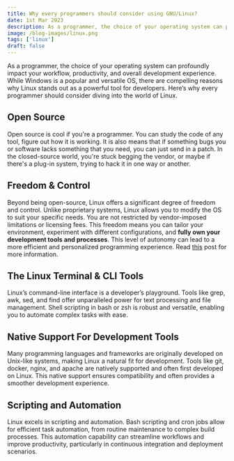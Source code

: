 ```yaml
---
title: Why every programmers should consider using GNU/Linux? 
date: 1st Mar 2023
description: As a programmer, the choice of your operating system can profoundly impact your workflow, productivity, and overall development experience...
image: /blog-images/linux.png
tags: ['linux']
draft: false
---
```

As a programmer, the choice of your operating system can profoundly impact your workflow, productivity, and overall development experience. While Windows is a popular and versatile OS, there are compelling reasons why Linux stands out as a powerful tool for developers. Here’s why every programmer should consider diving into the world of Linux.

## Open Source
Open source is cool if you're a programmer. You can study the code of any tool, figure out how it is working. It is also means that if something bugs you or software lacks something that you need, you can just send in a patch. In the closed-source world, you're stuck begging the vendor, or maybe if there's a plug-in system, trying to hack it in one way or another. 

## Freedom & Control
Beyond being open-source, Linux offers a significant degree of freedom and control. Unlike proprietary systems, Linux allows you to modify the OS to suit your specific needs. You are not restricted by vendor-imposed limitations or licensing fees. This freedom means you can tailor your environment, experiment with different configurations, and **fully own your development tools and processes**. This level of autonomy can lead to a more efficient and personalized programming experience. Read [this](https://www.gnu.org/philosophy/free-sw.en.html) post for more information.

## The Linux Terminal & CLI Tools

Linux’s command-line interface is a developer’s playground. Tools like grep, awk, sed, and find offer unparalleled power for text processing and file management. Shell scripting in bash or zsh is robust and versatile, enabling you to automate complex tasks with ease.

## Native Support For Development Tools

Many programming languages and frameworks are originally developed on Unix-like systems, making Linux a natural fit for development. Tools like git, docker, nginx, and apache are natively supported and often first developed on Linux. This native support ensures compatibility and often provides a smoother development experience.

## Scripting and Automation

Linux excels in scripting and automation. Bash scripting and cron jobs allow for efficient task automation, from routine maintenance to complex build processes. This automation capability can streamline workflows and improve productivity, particularly in continuous integration and deployment scenarios.
